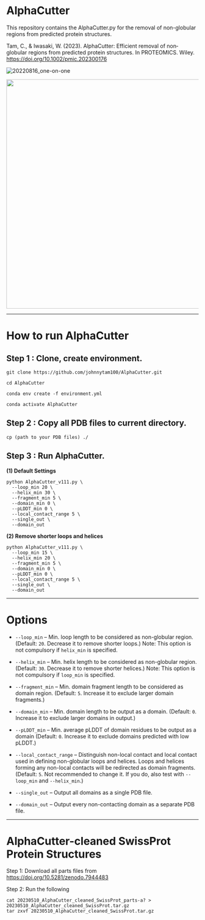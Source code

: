 # AlphaCutter

This repository contains the AlphaCutter.py for the removal of non-globular regions from predicted protein structures.

Tam, C., & Iwasaki, W. (2023). AlphaCutter: Efficient removal of non‐globular regions from predicted protein structures. In PROTEOMICS. Wiley. https://doi.org/10.1002/pmic.202300176

![20220816_one-on-one](https://user-images.githubusercontent.com/51283097/212842122-2a05502f-2672-473f-8efe-90fdeb165090.png)

<p align="center">
  <img src="https://github.com/johnnytam100/AlphaCutter/assets/51283097/4178cf66-383a-4ab7-a76b-d3b78e2ec796" width="600">
</p>

---

# How to run AlphaCutter

## Step 1 : Clone, create environment.
````
git clone https://github.com/johnnytam100/AlphaCutter.git

cd AlphaCutter

conda env create -f environment.yml

conda activate AlphaCutter
````

## Step 2 : Copy all PDB files to current directory.
````
cp (path to your PDB files) ./
````

## Step 3 : Run AlphaCutter.

**(1) Default Settings**

````
python AlphaCutter_v111.py \
  --loop_min 20 \
  --helix_min 30 \
  --fragment_min 5 \
  --domain_min 0 \
  --pLDDT_min 0 \
  --local_contact_range 5 \
  --single_out \
  --domain_out
````

**(2) Remove shorter loops and helices**

````
python AlphaCutter_v111.py \
  --loop_min 15 \
  --helix_min 20 \
  --fragment_min 5 \
  --domain_min 0 \
  --pLDDT_min 0 \
  --local_contact_range 5 \
  --single_out \
  --domain_out
````

---

# Options

* `--loop_min`        – Min. loop length to be considered as non-globular region. (Default: `20`. Decrease it to remove shorter loops.) Note: This option is not compulsory if `helix_min` is specified.

* `--helix_min`       – Min. helix length to be considered as non-globular region. (Default: `30`. Decrease it to remove shorter helices.) Note: This option is not compulsory if `loop_min` is specified.

* `--fragment_min`    – Min. domain fragment length to be considered as domain region. (Default: `5`. Increase it to exclude larger domain fragments.)

* `--domain_min`      – Min. domain length to be output as a domain. (Default: `0`. Increase it to exclude larger domains in output.)

* `--pLDDT_min`       – Min. average pLDDT of domain residues to be output as a domain  (Default: `0`. Increase it to exclude domains predicted with low pLDDT.)

* `--local_contact_range`   – Distinguish non-local contact and local contact used in defining non-globular loops and helices. Loops and helices forming any non-local contacts will be redirected as domain fragments. (Default: `5`. Not recommended to change it. If you do, also test with `--loop_min` and `--helix_min`.)

* `--single_out`   – Output all domains as a single PDB file.

* `--domain_out`   – Output every non-contacting domain as a separate PDB file.

---

# AlphaCutter-cleaned SwissProt Protein Structures

Step 1: Download all parts files from https://doi.org/10.5281/zenodo.7944483

Step 2: Run the following
````
cat 20230510_AlphaCutter_cleaned_SwissProt_parts-a? > 20230510_AlphaCutter_cleaned_SwissProt.tar.gz
tar zxvf 20230510_AlphaCutter_cleaned_SwissProt.tar.gz
````

